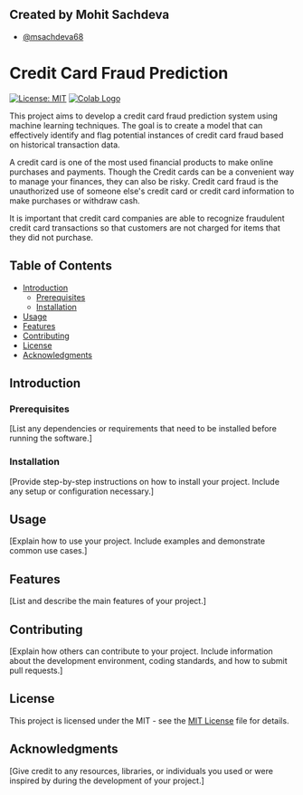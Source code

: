 
## Created by Mohit Sachdeva

- [@msachdeva68](https://github.com/msachdeva68)

# Credit Card Fraud Prediction

[![License: MIT](https://img.shields.io/badge/License-MIT-yellow.svg)](https://opensource.org/licenses/MIT)
[![Colab Logo](https://colab.research.google.com/assets/colab-badge.svg)](https://colab.research.google.com/github/msachdeva68/Credit_Card_Fraud_Prediction/blob/main/Prediction_of_Credit_Card_Fraud.ipynb)


This project aims to develop a credit card fraud prediction system using machine learning techniques. The goal is to create a model that can effectively identify and flag potential instances of credit card fraud based on historical transaction data.


A credit card is one of the most used financial products to make online purchases and payments. Though the Credit cards can be a convenient way to manage your finances, they can also be risky. Credit card fraud is the unauthorized use of someone else's credit card or credit card information to make purchases or withdraw cash.

It is important that credit card companies are able to recognize fraudulent credit card transactions so that customers are not charged for items that they did not purchase.

## Table of Contents
- [Introduction](#introduction)
  - [Prerequisites](#prerequisites)
  - [Installation](#installation)
- [Usage](#usage)
- [Features](#features)
- [Contributing](#contributing)
- [License](#license)
- [Acknowledgments](#acknowledgments)

## Introduction

### Prerequisites

[List any dependencies or requirements that need to be installed before running the software.]

### Installation

[Provide step-by-step instructions on how to install your project. Include any setup or configuration necessary.]

## Usage

[Explain how to use your project. Include examples and demonstrate common use cases.]

## Features

[List and describe the main features of your project.]

## Contributing

[Explain how others can contribute to your project. Include information about the development environment, coding standards, and how to submit pull requests.]

## License

This project is licensed under the MIT - see the [MIT License](LICENSE) file for details.

## Acknowledgments

[Give credit to any resources, libraries, or individuals you used or were inspired by during the development of your project.]

